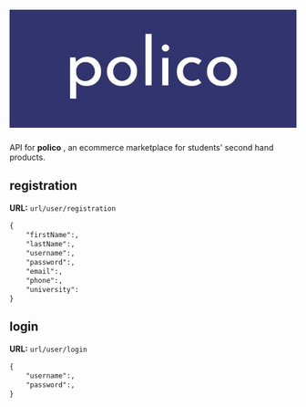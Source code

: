 # ![alt text](https://raw.githubusercontent.com/logolica99/polico/main/images/logo.jpg)
API for **polico** , an ecommerce marketplace for students' second hand products.

## registration

**URL:** `url/user/registration`
``` 
{
    "firstName":,
    "lastName":,
    "username":,
    "password":,
    "email":,
    "phone":,
    "university":
}
  ```

## login
**URL:** `url/user/login`
```
{
    "username":,
    "password":,
}
```
